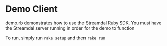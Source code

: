 # Demo Client

demo.rb demonstrates how to use the Streamdal Ruby SDK. You must have the Streamdal server running
in order for the demo to function

To run, simply run `rake setup` and then `rake run`
